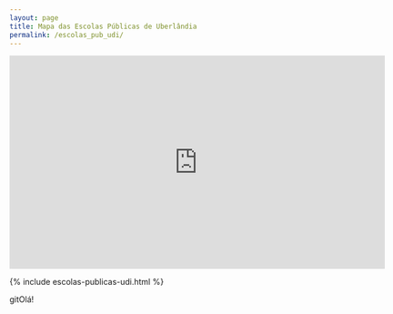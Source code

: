 ```yaml
---
layout: page
title: Mapa das Escolas Públicas de Uberlândia	
permalink: /escolas_pub_udi/
---
```


<iframe 
  width="660"
  height="375"
  src="https://www.youtube.com/embed/D4QoQWboM-U"
  frameborder="0"
  allow="accelerometer; autoplay; encrypted-media; gyroscope; picture-in-picture"
  allowfullscreen>
</iframe>

{% include escolas-publicas-udi.html %}

gitOlá!
